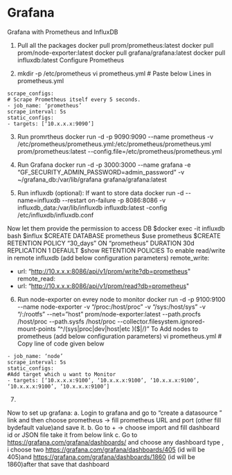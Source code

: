 # Grafana

Grafana with Prometheus and InfluxDB


1. Pull all the packages
docker pull prom/prometheus:latest
docker pull prom/node-exporter:latest
docker pull grafana/grafana:latest
docker pull influxdb:latest
Configure Prometheus

2. mkdir -p /etc/prometheus
vi prometheus.yml # Paste below Lines in prometheus.yml

```# scrape configuration scraping a Node Exporter and the Prometheus # # # #server itself
scrape_configs:
# Scrape Prometheus itself every 5 seconds.
- job_name: ‘prometheus’
scrape_interval: 5s
static_configs:
- targets: [‘10.x.x.x:9090’]
```

3. Run promrtheus
docker run -d -p 9090:9090 --name prometheus -v /etc/prometheus/prometheus.yml:/etc/prometheus/prometheus.yml prom/prometheus:latest --config.file=/etc/prometheus/prometheus.yml

4. Run Grafana
docker run -d -p 3000:3000 --name grafana -e “GF_SECURITY_ADMIN_PASSWORD=admin_password” -v ~/grafana_db:/var/lib/grafana grafana/grafana:latest

5. Run influxdb (optional): If want to store data
docker run -d --name=influxdb --restart on-failure -p 8086:8086 -v influxdb_data:/var/lib/influxdb influxdb:latest -config /etc/influxdb/influxdb.conf

Now let them provide the permission to access DB
$docker exec -it influxdb bash
$influx
$CREATE DATABASE prometheus
$use prometheus
$CREATE RETENTION POLICY “30_days” ON “prometheus” DURATION 30d REPLICATION 1 DEFAULT
$show RETENTION POLICIES
To enable read/write in remote influxdb (add below configuration parameters)
remote_write:
- url: “http://10.x.x.x:8086/api/v1/prom/write?db=prometheus"
remote_read:
- url: “http://10.x.x.x:8086/api/v1/prom/read?db=prometheus"

6. Run node-exporter on evrey node to monitor
docker run -d -p 9100:9100 --name node-exporter -v “/proc:/host/proc” -v “/sys:/host/sys” -v “/:/rootfs” --net=”host” prom/node-exporter:latest --path.procfs /host/proc --path.sysfs /host/proc --collector.filesystem.ignored-mount-points “^/(sys|proc|dev|host|etc )($|/)”
To Add nodes to prometheus (add below configuration parameters)
vi prometheus.yml # Copy line of code given below

```# Scrape the Node Exporter every 5 seconds.
- job_name: ‘node’
scrape_interval: 5s
static_configs:
#Add target which u want to Monitor
- targets: [‘10.x.x.x:9100’, ‘10.x.x.x:9100’, ‘10.x.x.x:9100’, ‘10.x.x.x:9100’, ‘10.x.x.x:9100’]
```

7.
Now to set up grafana:
a. Login to grafana and go to “create a datasource ” link and then choose prometheus -> fill prometheus URL and port (other fill bydefault value)and save it.
b. Go to + -> choose import and fill dashboard id or JSON file take it from below link
c. Go to https://grafana.com/grafana/dashboards/ and choose any dashboard type , i choose two https://grafana.com/grafana/dashboards/405 (id will be 405)and https://grafana.com/grafana/dashboards/1860 (id will be 1860)after that save that dashboard

